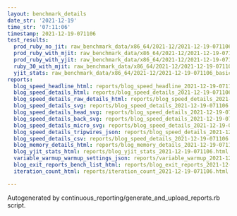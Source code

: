 ```yaml
---
layout: benchmark_details
date_str: '2021-12-19'
time_str: '07:11:06'
timestamp: 2021-12-19-071106
test_results:
  prod_ruby_no_jit: raw_benchmark_data/x86_64/2021-12/2021-12-19-071106_basic_benchmark_prod_ruby_no_jit.json
  prod_ruby_with_mjit: raw_benchmark_data/x86_64/2021-12/2021-12-19-071106_basic_benchmark_prod_ruby_with_mjit.json
  prod_ruby_with_yjit: raw_benchmark_data/x86_64/2021-12/2021-12-19-071106_basic_benchmark_prod_ruby_with_yjit.json
  ruby_30_with_mjit: raw_benchmark_data/x86_64/2021-12/2021-12-19-071106_basic_benchmark_ruby_30_with_mjit.json
  yjit_stats: raw_benchmark_data/x86_64/2021-12/2021-12-19-071106_basic_benchmark_yjit_stats.json
reports:
  blog_speed_headline_html: reports/blog_speed_headline_2021-12-19-071106.html
  blog_speed_details_html: reports/blog_speed_details_2021-12-19-071106.html
  blog_speed_details_raw_details_html: reports/blog_speed_details_2021-12-19-071106.raw_details.html
  blog_speed_details_svg: reports/blog_speed_details_2021-12-19-071106.svg
  blog_speed_details_head_svg: reports/blog_speed_details_2021-12-19-071106.head.svg
  blog_speed_details_back_svg: reports/blog_speed_details_2021-12-19-071106.back.svg
  blog_speed_details_micro_svg: reports/blog_speed_details_2021-12-19-071106.micro.svg
  blog_speed_details_tripwires_json: reports/blog_speed_details_2021-12-19-071106.tripwires.json
  blog_speed_details_csv: reports/blog_speed_details_2021-12-19-071106.csv
  blog_memory_details_html: reports/blog_memory_details_2021-12-19-071106.html
  blog_yjit_stats_html: reports/blog_yjit_stats_2021-12-19-071106.html
  variable_warmup_warmup_settings_json: reports/variable_warmup_2021-12-19-071106.warmup_settings.json
  blog_exit_reports_bench_list_html: reports/blog_exit_reports_2021-12-19-071106.bench_list.html
  iteration_count_html: reports/iteration_count_2021-12-19-071106.html

---
```

Autogenerated by continuous_reporting/generate_and_upload_reports.rb script.
